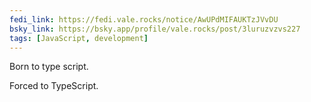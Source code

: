 ```yaml
---
fedi_link: https://fedi.vale.rocks/notice/AwUPdMIFAUKTzJVvDU
bsky_link: https://bsky.app/profile/vale.rocks/post/3luruzvzvs227
tags: [JavaScript, development]
---
```


Born to type script.

Forced to TypeScript.
